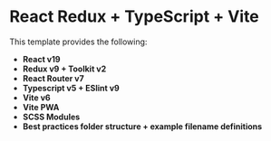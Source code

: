 # React Redux + TypeScript + Vite

This template provides the following:
- **React v19**
- **Redux v9 + Toolkit v2**
- **React Router v7**
- **Typescript v5 + ESlint v9**
- **Vite v6**
- **Vite PWA**
- **SCSS Modules**
- **Best practices folder structure + example filename definitions**
